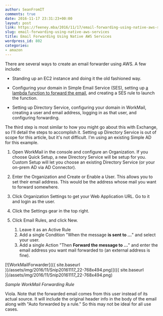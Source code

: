 ```yaml
---
author: SeanFromIT
comments: true
date: 2016-11-17 23:31:23+00:00
layout: post
link: https://feeney.mba/2016/11/17/email-forwarding-using-native-aws-services/
slug: email-forwarding-using-native-aws-services
title: Email Forwarding Using Native AWS Services
wordpress_id: 802
categories:
- amazon
---
```


There are several ways to create an email forwarder using AWS. A few include:



 	
  * Standing up an EC2 instance and doing it the old fashioned way.

 	
  * Configuring your domain in Simple Email Service (SES), setting up [a lambda function to forward the email](https://github.com/arithmetric/aws-lambda-ses-forwarder), and creating a SES rule to launch the function.

 	
  * Setting up Directory Service, configuring your domain in WorkMail, creating a user and email address, logging in as that user, and configuring forwarding.


The third step is most similar to how you might go about this with Exchange, so I'll detail the steps to accomplish it. Setting up Directory Service is out of scope for this article, but it's not difficult. I'm using an existing Simple AD for this example.

1. Open WorkMail in the console and configure an Organization. If you choose Quick Setup, a new Directory Service will be setup for you. Custom Setup will let you choose an existing Directory Service (or your on-prem AD via AD Connector).

2. Enter the Organization and Create or Enable a User. This allows you to set their email address. This would be the address whose mail you want to forward somewhere.

3. Click Organization Settings to get your Web Application URL. Go to it and login as the user.

4. Click the Settings gear in the top right.

5. Click Email Rules, and click New.

    1. Leave it as an Active Rule
    2. Add a single Condition "When the message **is sent to ...**" and select your user.
    3. Add a single Action "Then **Forward the message to ...**" and enter the email address you want mail forwarded to (an external address is fine).


[![WorkMailForwarder]({{ site.baseurl }}/assets/img/2016/11/Snip20161117_22-768x494.png)]({{ site.baseurl }}/assets/img/2016/11/Snip20161117_22-768x494.png)

_Sample WorkMail Forwarding Rule_

Viola. Note that the forwarded email comes from this user instead of its actual source. It will include the original header info in the body of the email along with "Auto forwarded by a rule." So this may not be ideal for all use cases.
